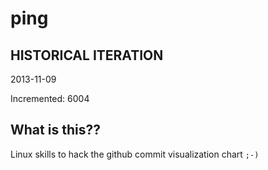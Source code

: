 # ping

## HISTORICAL ITERATION
2013-11-09

Incremented: 6004

## What is this?? 
Linux skills to hack the github commit visualization chart `;-)`
